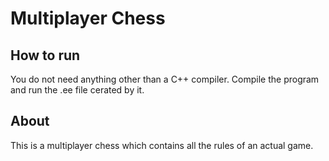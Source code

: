 # Multiplayer Chess

## How to run

You do not need anything other than a C++ compiler. Compile the program and run the .ee file cerated by it.

## About

This is a multiplayer chess which contains all the rules of an actual game.
